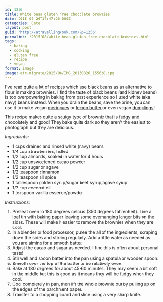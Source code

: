 ```yaml
---
id: 1256
title: White bean gluten free chocolate brownies
date: 2015-08-26T17:47:23.000Z
categories: Cate
layout: post
guid: 'http://atravellingcook.com/?p=1256'
permalink: /2015/08/white-bean-gluten-free-chocolate-brownies.html
tags:
  - baking
  - cooking
  - gluten free
  - recipe
  - vegan
format: image
image: atc-migrate/2015/08/IMG_20150826_155628.jpg
---
```


I've read quite a lot of recipes which use black beans as an alternative to flour in making brownies. I find the taste of black beans (and kidney beans) is too overpowering in baking from past experience so I used white (aka navy) beans instead. When you drain the beans, save the brine, you can use it to make vegan [meringues](http://atravellingcook.com/2015/05/egg-free-meringues.html) or [lemon butter](http://atravellingcook.com/2015/05/egg-free-lemon-butter.html) or even vegan [dumplings](http://atravellingcook.com/2015/08/egg-free-potato-dumplings.html)!

This recipe makes quite a squigy type of brownie that is fudgy and chocolately and good! They bake quite dark so they aren't the easiest to photograph but they are delicious.

_Ingredients:_

-   1 cups drained and rinsed white (navy) beans
-   1/4 cup strawberries, hulled
-   1/2 cup almonds, soaked in water for 4 hours
-   1/2 cup unsweetened cacao powder
-   1/2 cup sugar or agave
-   1/2 teaspoon cinnamon
-   1/2 teaspoon all spice
-   1 tablespoon golden syrup/sugar beet syrup/agave syrup
-   1/3 cup coconut oil
-   1 teaspoon vanilla essence/powder

_Instructions:_

1.  Preheat oven to 180 degrees celcius (350 degrees fahrenheit). Line a loaf tin with baking paper leaving some overhanging longer bits on the sides. These will make it easier to remove the brownies when they are cool.
2.  In a blender or food processor, puree the all of the ingredients, scraping down the sides and stirring regularly. Add a little water as needed as you are aiming for a smooth batter.
3.  Adjust the cacao and sugar as needed. I find this is often about personal taste!
4.  Stir well and spoon batter into the pan using a spatula or wooden spoon.
5.  Smooth over the top of the batter to be relatively even.
6.  Bake at 180 degrees for about 45-60 minutes. They may seem a bit soft in the middle but this is good as it means they will be fudgy when they cool.
7.  Cool completely in pan, then lift the whole brownie out by pulling up on the edges of the parchment paper.
8.  Transfer to a chopping board and slice using a very sharp knife.
